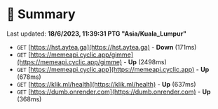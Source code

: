 # 📖 Summary
Last updated: **18/6/2023, 11:39:31 PTG "Asia/Kuala_Lumpur"**

- `GET` [https://hst.aytea.ga](https://hst.aytea.ga) - **Down** (171ms)
- `GET` [https://memeapi.cyclic.app/gimme](https://memeapi.cyclic.app/gimme) - **Up** (2498ms)
- `GET` [https://memeapi.cyclic.app](https://memeapi.cyclic.app) - **Up** (678ms)
- `GET` [https://klik.ml/health](https://klik.ml/health) - **Up** (637ms)
- `GET` [https://dumb.onrender.com](https://dumb.onrender.com) - **Up** (368ms)

